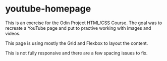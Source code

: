 # youtube-homepage

This is an exercise for the Odin Project HTML/CSS Course. The goal was to recreate a YouTube page and put to practive working with images and videos.

This page is using mostly the Grid and Flexbox to layout the content.

This is not fully responsive and there are a few spacing issues to fix.
